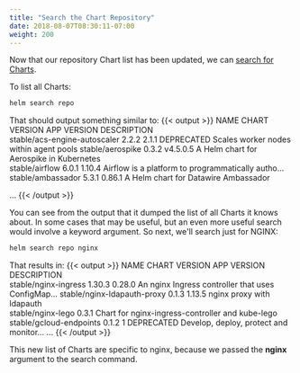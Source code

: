 ```yaml
---
title: "Search the Chart Repository"
date: 2018-08-07T08:30:11-07:00
weight: 200
---
```


Now that our repository Chart list has been updated, we can [search for Charts](https://v2.helm.sh/docs/helm/#helm-search).

To list all Charts:

```sh
helm search repo
```

That should output something similar to:
{{< output >}}
NAME                                    CHART VERSION   APP VERSION             DESCRIPTION                                       
stable/acs-engine-autoscaler            2.2.2           2.1.1                   DEPRECATED Scales worker nodes within agent pools 
stable/aerospike                        0.3.2           v4.5.0.5                A Helm chart for Aerospike in Kubernetes          
stable/airflow                          6.0.1           1.10.4                  Airflow is a platform to programmatically autho...
stable/ambassador                       5.3.1           0.86.1                  A Helm chart for Datawire Ambassador              
 
 ...
{{< /output >}}

You can see from the output that it dumped the list of all Charts it knows about.  In some cases that may be useful, but an even more useful search would involve a keyword argument.  So next, we'll search just for NGINX:

```sh
helm search repo nginx
```

That results in:
{{< output >}}
NAME                            CHART VERSION   APP VERSION     DESCRIPTION                                       
stable/nginx-ingress            1.30.3          0.28.0          An nginx Ingress controller that uses ConfigMap...
stable/nginx-ldapauth-proxy     0.1.3           1.13.5          nginx proxy with ldapauth                         
stable/nginx-lego               0.3.1                           Chart for nginx-ingress-controller and kube-lego  
stable/gcloud-endpoints         0.1.2           1               DEPRECATED Develop, deploy, protect and monitor...
...
{{< /output >}}

This new list of Charts are specific to nginx, because we passed the **nginx** argument to the search command.
